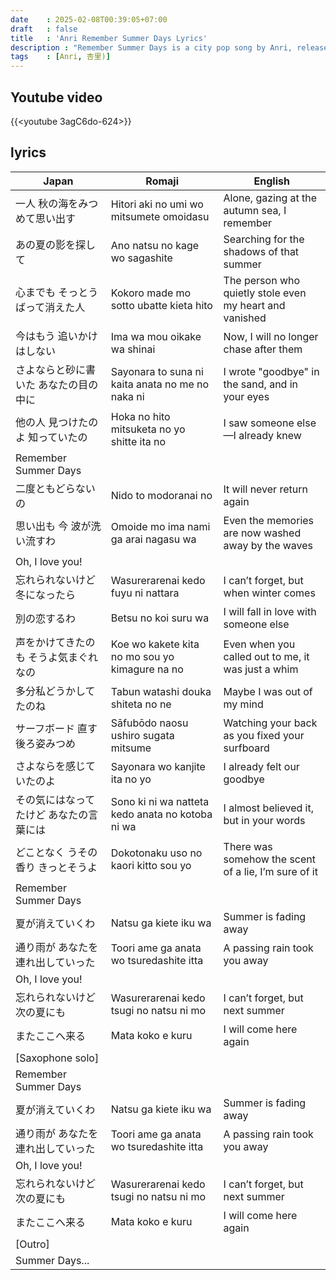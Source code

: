 ```yaml
---
date    : 2025-02-08T00:39:05+07:00
draft   : false
title   : 'Anri Remember Summer Days Lyrics'
description : "Remember Summer Days is a city pop song by Anri, released in 1983 as part of her album Timely!!. The song features a smooth melody and a relaxing atmosphere, capturing the essence of summer filled with memories. With its signature city pop arrangement and Anri’s soft vocals, the song takes listeners on a nostalgic journey to bright days by the seaside. The lyrics express longing for a summer romance that has passed, making it one of the iconic songs in the Japanese city pop genre."
tags    : [Anri, 杏里)]
---
```

## Youtube video
{{<youtube 3agC6do-624>}}

## lyrics
|Japan|Romaji|English
|-|-|-
| 一人 秋の海をみつめて思い出す | Hitori aki no umi wo mitsumete omoidasu | Alone, gazing at the autumn sea, I remember  
| あの夏の影を探して | Ano natsu no kage wo sagashite | Searching for the shadows of that summer  
| 心までも そっとうばって消えた人 | Kokoro made mo sotto ubatte kieta hito | The person who quietly stole even my heart and vanished  
| 今はもう 追いかけはしない | Ima wa mou oikake wa shinai | Now, I will no longer chase after them |
| さよならと砂に書いた あなたの目の中に | Sayonara to suna ni kaita anata no me no naka ni | I wrote "goodbye" in the sand, and in your eyes  
| 他の人 見つけたのよ 知っていたの | Hoka no hito mitsuketa no yo shitte ita no | I saw someone else—I already knew |
| Remember Summer Days  
| 二度ともどらないの | Nido to modoranai no | It will never return again  
| 思い出も 今 波が洗い流すわ | Omoide mo ima nami ga arai nagasu wa | Even the memories are now washed away by the waves  
| Oh, I love you!  
| 忘れられないけど 冬になったら | Wasurerarenai kedo fuyu ni nattara | I can’t forget, but when winter comes  
| 別の恋するわ | Betsu no koi suru wa | I will fall in love with someone else |
| 声をかけてきたのも そうよ気まぐれなの | Koe wo kakete kita no mo sou yo kimagure na no | Even when you called out to me, it was just a whim  
| 多分私どうかしてたのね | Tabun watashi douka shiteta no ne | Maybe I was out of my mind  
| サーフボード 直す後ろ姿みつめ | Sāfubōdo naosu ushiro sugata mitsume | Watching your back as you fixed your surfboard  
| さよならを感じていたのよ | Sayonara wo kanjite ita no yo | I already felt our goodbye |
| その気にはなってたけど あなたの言葉には | Sono ki ni wa natteta kedo anata no kotoba ni wa | I almost believed it, but in your words  
| どことなく うその香り きっとそうよ | Dokotonaku uso no kaori kitto sou yo | There was somehow the scent of a lie, I’m sure of it |
| Remember Summer Days  
| 夏が消えていくわ | Natsu ga kiete iku wa | Summer is fading away  
| 通り雨が あなたを 連れ出していった | Toori ame ga anata wo tsuredashite itta | A passing rain took you away  
| Oh, I love you!  
| 忘れられないけど 次の夏にも | Wasurerarenai kedo tsugi no natsu ni mo | I can’t forget, but next summer  
| またここへ来る | Mata koko e kuru | I will come here again  
| [Saxophone solo] |
| Remember Summer Days  
| 夏が消えていくわ | Natsu ga kiete iku wa | Summer is fading away  
| 通り雨が あなたを 連れ出していった | Toori ame ga anata wo tsuredashite itta | A passing rain took you away  
| Oh, I love you!  
| 忘れられないけど 次の夏にも | Wasurerarenai kedo tsugi no natsu ni mo | I can’t forget, but next summer  
| またここへ来る | Mata koko e kuru | I will come here again  
| [Outro]  
| Summer Days... |